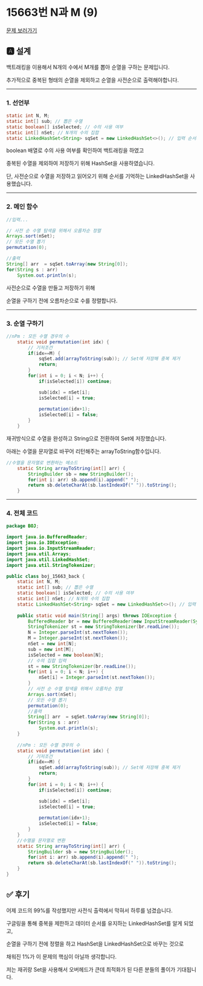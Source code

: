 # 15663번 N과 M (9)
[문제 보러가기](https://www.acmicpc.net/problem/15663)

## 🅰 설계
백트래킹을 이용해서 N개의 수에서 M개를 뽑아 순열을 구하는 문제입니다.

추가적으로 중복된 형태의 순열을 제외하고 순열을 사전순으로 출력해야합니다.

---
### 1. 선언부
```java
static int N, M;
static int[] sub; // 뽑은 수열
static boolean[] isSelected; // 수의 사용 여부
static int[] nSet; // N개의 수의 집합
static LinkedHashSet<String> sqSet = new LinkedHashSet<>(); // 입력 순서대로 수열 저장
```
boolean 배열로 수의 사용 여부를 확인하여 백트래킹을 하였고

중복된 수열을 제외하여 저장하기 위해 HashSet을 사용하였습니다.

단, 사전순으로 수열을 저장하고 읽어오기 위해 순서를 기억하는 LinkedHashSet을 사용했습니다.

---

### 2. 메인 함수
```java
//입력...

// 사전 순 수열 탐색을 위해서 오름차순 정렬 
Arrays.sort(nSet);
// 모든 수열 뽑기
permutation(0);

//출력
String[] arr  = sqSet.toArray(new String[0]);
for(String s : arr)
	System.out.println(s);
```
사전순으로 수열을 만들고 저장하기 위해

순열을 구하기 전에 오름차순으로 수를 정렬합니다.

---

### 3. 순열 구하기
```java
//nPm : 모든 수열 경우의 수
	static void permutation(int idx) {
		// 기저조건
		if(idx==M) { 
			sqSet.add(arrayToString(sub)); // Set에 저장해 중복 제거
			return;
		}
		for(int i = 0; i < N; i++) {
			if(isSelected[i]) continue;

			sub[idx] = nSet[i];
			isSelected[i] = true;
			
			permutation(idx+1);
			isSelected[i] = false;
		}
	}
```

재귀방식으로 수열을 완성하고 String으로 전환하여 Set에 저장했습니다.

아래는 수열을 문자열로 바꾸어 리턴해주는 arrayToString함수입니다.

```java
//수열을 문자열로 변환하는 메소드
	static String arrayToString(int[] arr) {
		StringBuilder sb = new StringBuilder();
		for(int i: arr) sb.append(i).append(" ");
		return sb.deleteCharAt(sb.lastIndexOf(" ")).toString();
	}
```

---

### 4.  전체 코드


```java
package BOJ;

import java.io.BufferedReader;
import java.io.IOException;
import java.io.InputStreamReader;
import java.util.Arrays;
import java.util.LinkedHashSet;
import java.util.StringTokenizer;

public class boj_15663_back {
	static int N, M;
	static int[] sub; // 뽑은 수열
	static boolean[] isSelected; // 수의 사용 여부
	static int[] nSet; // N개의 수의 집합
	static LinkedHashSet<String> sqSet = new LinkedHashSet<>(); // 입력 순서대로 수열 저장
	
	public static void main(String[] args) throws IOException {
		BufferedReader br = new BufferedReader(new InputStreamReader(System.in));
		StringTokenizer st = new StringTokenizer(br.readLine());
		N = Integer.parseInt(st.nextToken());
		M = Integer.parseInt(st.nextToken());
		nSet = new int[N];
		sub = new int[M];
		isSelected = new boolean[N];
		// 수의 집합 입력
		st = new StringTokenizer(br.readLine());
		for(int i = 0; i < N; i++) {
			nSet[i] = Integer.parseInt(st.nextToken());
		}
		// 사전 순 수열 탐색을 위해서 오름차순 정렬 
		Arrays.sort(nSet);
		// 모든 수열 뽑기
		permutation(0);
		//출력
		String[] arr  = sqSet.toArray(new String[0]);
		for(String s : arr)
			System.out.println(s);
	}
	
	//nPm : 모든 수열 경우의 수
	static void permutation(int idx) {
		// 기저조건
		if(idx==M) { 
			sqSet.add(arrayToString(sub)); // Set에 저장해 중복 제거
			return;
		}
		for(int i = 0; i < N; i++) {
			if(isSelected[i]) continue;

			sub[idx] = nSet[i];
			isSelected[i] = true;
			
			permutation(idx+1);
			isSelected[i] = false;
		}
	}
	//수열을 문자열로 변환
	static String arrayToString(int[] arr) {
		StringBuilder sb = new StringBuilder();
		for(int i: arr) sb.append(i).append(" ");
		return sb.deleteCharAt(sb.lastIndexOf(" ")).toString();
	}
}

```
## ✅ 후기

어제 코드의 99%를 작성했지만 사전식 출력에서 막혀서 하루를 넘겼습니다.

구글링을 통해 중복을 제한하고 데이터 순서를 유지하는 LinkedHashSet를 알게 되었고,

순열을 구하기 전에 정렬을 하고 HashSet을 LinkedHashSet으로 바꾸는 것으로

채워진 1%가 이 문제의 핵심이 아닐까 생각합니다.

저는 재귀랑 Set을 사용해서 오버헤드가 큰데 최적화가 된 다른 분들의 풀이가 기대됩니다.


